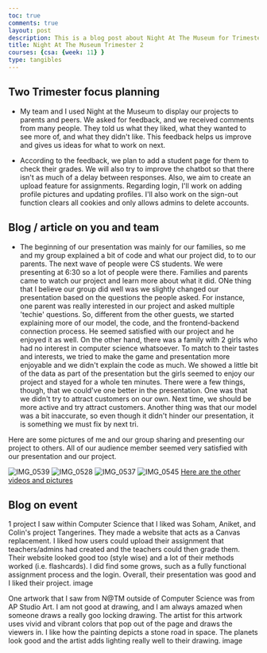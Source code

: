 ```yaml
---
toc: true
comments: true
layout: post
description: This is a blog post about Night At The Museum for Trimester 2
title: Night At The Museum Trimester 2
courses: {csa: {week: 11} }
type: tangibles
---
```


## Two Trimester focus planning
- My team and I used Night at the Museum to display our projects to parents and peers. We asked for feedback, and we received comments from many people. They told us what they liked, what they wanted to see more of, and what they didn't like. This feedback helps us improve and gives us ideas for what to work on next.

- According to the feedback, we plan to add a student page for them to check their grades. We will also try to improve the chatbot so that there isn't as much of a delay between responses. Also, we aim to create an upload feature for assignments. Regarding login, I'll work on adding profile pictures and updating profiles. I'll also work on the sign-out function clears all cookies and only allows admins to delete accounts.

## Blog / article on you and team
- The beginning of our presentation was mainly for our families, so me and my group explained a bit of code and what our project did, to to our parents. The next wave of people were CS students. We were presenting at 6:30 so a lot of people were there. Families and parents came to watch our project and learn more about what it did. ONe thing that I believe our group did well was we slightly changed our presentation based on the questions the people asked. For instance, one parent was really interested in our project and asked multiple 'techie' questions. So, different from the other guests, we started explaining more of our model, the code, and the frontend-backend connection process. He seemed satisfied with our project and he enjoyed it as well. On the other hand, there was a family with 2 girls who had no interest in computer science whatsoever. To match to their tastes and interests, we tried to make the game and presentation more enjoyable and we didn't explain the code as much. We showed a little bit of the data as part of the presentation but the girls seemed to enjoy our project and stayed for a whole ten minutes. There were a few things, though, that we could've one better in the presentation. One was that we didn't try to attract customers on our own. Next time, we should be more active and try attract customers. Another thing was that our model was a bit inaccurate, so even though it didn't hinder our presentation, it is something we must fix by next tri.

Here are some pictures of me and our group sharing and presenting our project to others. All of our audience member seemed very satisfied with our presentation and our project.

![IMG_0539](https://github.com/Soham360/APCSA/assets/111466950/ce62fe3f-df3e-4c72-81fc-f1773be5fc5c)
![IMG_0528](https://github.com/Soham360/APCSA/assets/111466950/ac931098-6f42-41f9-ba90-e9215ce7bbf3)
![IMG_0537](https://github.com/Soham360/APCSA/assets/111466950/9f4b1c48-0384-4494-a9c0-75be5dcc5583)
![IMG_0545](https://github.com/Soham360/APCSA/assets/111466950/b9572e6e-0c18-485f-a9cb-fd1ad3344830)
[Here are the other videos and pictures](https://drive.google.com/drive/folders/1IHRHx2Qp1lnLzPJGoOKFZKjzyYYBg8Hc?usp=sharing)

## Blog on event
1 project I saw within Computer Science that I liked was Soham, Aniket, and Colin's project Tangerines. They made a website that acts as a Canvas replacement. I liked how users could upload their assignment that teachers/admins had created and the teachers could then grade them. Their website looked good too (style wise) and a lot of their methods worked (i.e. flashcards). I did find some grows, such as a fully functional assignment process and the login. Overall, their presentation was good and I liked their project.
image

One artwork that I saw from N@TM outside of Computer Science was from AP Studio Art. I am not good at drawing, and I am always amazed when someone draws a really goo locking drawing. The artist for this artwork uses vivid and vibrant colors that pop out of the page and draws the viewers in. I like how the painting depicts a stone road in space. The planets look good and the artist adds lighting really well to their drawing.
image